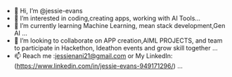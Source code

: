 - 👋 Hi, I’m @jessie-evans
- 👀 I’m interested in coding,creating apps, working with AI Tools...
- 🌱 I’m currently learning Machine Learning, mean stack development,Gen AI ...
- 💞️ I’m looking to collaborate on APP creation,AIML PROJECTS, and team to participate in Hackethon, Ideathon events and grow skill together ...
- 📫 Reach me :jessienani21@gmail.com or My LinkedIn: (https://www.linkedin.com/in/jessie-evans-949171296/) ...

<!---
jessie-evans/jessie-evans is a ✨ special ✨ repository because its `README.md` (this file) appears on your GitHub profile.
You can click the Preview link to take a look at your changes.
--->
